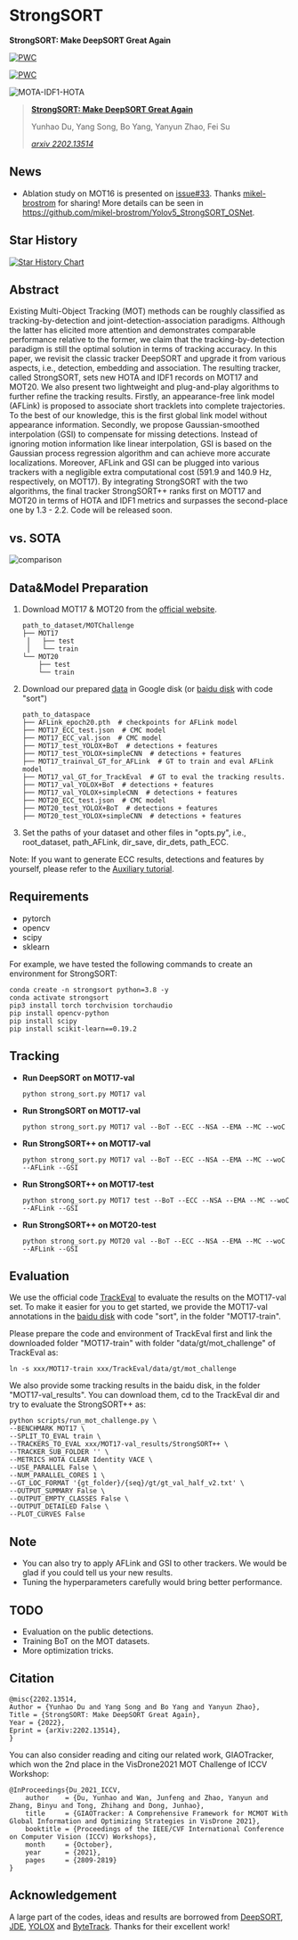 # StrongSORT
**StrongSORT: Make DeepSORT Great Again**

[![PWC](https://img.shields.io/endpoint.svg?url=https://paperswithcode.com/badge/strongsort-make-deepsort-great-again/multi-object-tracking-on-mot17)](https://paperswithcode.com/sota/multi-object-tracking-on-mot17?p=strongsort-make-deepsort-great-again)

[![PWC](https://img.shields.io/endpoint.svg?url=https://paperswithcode.com/badge/strongsort-make-deepsort-great-again/multi-object-tracking-on-mot20-1)](https://paperswithcode.com/sota/multi-object-tracking-on-mot20-1?p=strongsort-make-deepsort-great-again)

![MOTA-IDF1-HOTA](assets/MOTA-IDF1-HOTA.png)

>**[StrongSORT: Make DeepSORT Great Again](https://arxiv.org/abs/2202.13514)**
>
>Yunhao Du, Yang Song, Bo Yang, Yanyun Zhao, Fei Su
>
>[*arxiv 2202.13514*](https://arxiv.org/abs/2202.13514)

## News

- Ablation study on MOT16 is presented on [issue#33](https://github.com/dyhBUPT/StrongSORT/issues/33). Thanks [mikel-brostrom](https://github.com/mikel-brostrom) for sharing! More details can be seen in https://github.com/mikel-brostrom/Yolov5_StrongSORT_OSNet.

## Star History

[![Star History Chart](https://api.star-history.com/svg?repos=dyhBUPT/StrongSORT&type=Date)](https://star-history.com/#dyhBUPT/StrongSORT&Date)

## Abstract

Existing Multi-Object Tracking (MOT) methods can be roughly classified as tracking-by-detection and joint-detection-association paradigms. Although the latter has elicited more attention and demonstrates comparable performance relative to the former, we claim that the tracking-by-detection paradigm is still the optimal solution in terms of tracking accuracy. In this paper, we revisit the classic tracker DeepSORT and upgrade it from various aspects, i.e., detection, embedding and association. The resulting tracker, called StrongSORT, sets new HOTA and IDF1 records on MOT17 and MOT20. We also present two lightweight and plug-and-play algorithms to further refine the tracking results. Firstly, an appearance-free link model (AFLink) is proposed to associate short tracklets into complete trajectories. To the best of our knowledge, this is the first global link model without appearance information. Secondly, we propose Gaussian-smoothed interpolation (GSI) to compensate for missing detections. Instead of ignoring motion information like linear interpolation, GSI is based on the Gaussian process regression algorithm and can achieve more accurate localizations. Moreover, AFLink and GSI can be plugged into various trackers with a negligible extra computational cost (591.9 and 140.9 Hz, respectively, on MOT17). By integrating StrongSORT with the two algorithms, the final tracker StrongSORT++ ranks first on MOT17 and MOT20 in terms of HOTA and IDF1 metrics and surpasses the second-place one by 1.3 - 2.2. Code will be released soon.

## vs. SOTA

![comparison](assets/comparison.png)

## Data&Model Preparation

1. Download MOT17 & MOT20 from the [official website](https://motchallenge.net/).

   ```
   path_to_dataset/MOTChallenge
   ├── MOT17
   	│   ├── test
   	│   └── train
   └── MOT20
       ├── test
       └── train
   ```

2. Download our prepared [data](https://drive.google.com/drive/folders/1Zk6TaSJPbpnqbz1w4kfhkKFCEzQbjfp_?usp=sharing) in Google disk (or [baidu disk](https://pan.baidu.com/s/1EtBbo-12xhjsqW5x-dYX8A?pwd=sort) with code "sort")

   ```
   path_to_dataspace
   ├── AFLink_epoch20.pth  # checkpoints for AFLink model
   ├── MOT17_ECC_test.json  # CMC model
   ├── MOT17_ECC_val.json  # CMC model
   ├── MOT17_test_YOLOX+BoT  # detections + features
   ├── MOT17_test_YOLOX+simpleCNN  # detections + features
   ├── MOT17_trainval_GT_for_AFLink  # GT to train and eval AFLink model
   ├── MOT17_val_GT_for_TrackEval  # GT to eval the tracking results.
   ├── MOT17_val_YOLOX+BoT  # detections + features
   ├── MOT17_val_YOLOX+simpleCNN  # detections + features
   ├── MOT20_ECC_test.json  # CMC model
   ├── MOT20_test_YOLOX+BoT  # detections + features
   ├── MOT20_test_YOLOX+simpleCNN  # detections + features
   ```

3. Set the paths of your dataset and other files in "opts.py", i.e., root_dataset, path_AFLink, dir_save, dir_dets, path_ECC. 

Note: If you want to generate ECC results, detections and features by yourself, please refer to the [Auxiliary tutorial](https://github.com/dyhBUPT/StrongSORT/blob/d59ce65ca95cb731b620e6f7965ab84336d57496/others/AuxiliaryTutorial.md).

## Requirements

- pytorch
- opencv
- scipy
- sklearn

For example, we have tested the following commands to create an environment for StrongSORT:

```shell
conda create -n strongsort python=3.8 -y
conda activate strongsort
pip3 install torch torchvision torchaudio
pip install opencv-python
pip install scipy
pip install scikit-learn==0.19.2
```

## Tracking

- **Run DeepSORT on MOT17-val**

  ```shell
  python strong_sort.py MOT17 val
  ```

- **Run StrongSORT on MOT17-val**

  ```shell
  python strong_sort.py MOT17 val --BoT --ECC --NSA --EMA --MC --woC
  ```

- **Run StrongSORT++ on MOT17-val**

  ```shell
  python strong_sort.py MOT17 val --BoT --ECC --NSA --EMA --MC --woC --AFLink --GSI
  ```

- **Run StrongSORT++ on MOT17-test**

  ```shell
  python strong_sort.py MOT17 test --BoT --ECC --NSA --EMA --MC --woC --AFLink --GSI
  ```

- **Run StrongSORT++ on MOT20-test**

  ```shell
  python strong_sort.py MOT20 val --BoT --ECC --NSA --EMA --MC --woC --AFLink --GSI
  ```

## Evaluation

We use the official code [TrackEval](https://github.com/JonathonLuiten/TrackEval) to evaluate the results on the MOT17-val set.
To make it easier for you to get started, we provide the MOT17-val annotations in the [baidu disk](https://pan.baidu.com/s/1EtBbo-12xhjsqW5x-dYX8A?pwd=sort) with code "sort", in the folder "MOT17-train".

Please prepare the code and environment of TrackEval first and link the downloaded folder "MOT17-train" with folder "data/gt/mot_challenge" of TrackEval as:
```shell
ln -s xxx/MOT17-train xxx/TrackEval/data/gt/mot_challenge
```

We also provide some tracking results in the baidu disk, in the folder "MOT17-val_results".
You can download them, cd to the TrackEval dir and try to evaluate the StrongSORT++ as:
```shell
python scripts/run_mot_challenge.py \
--BENCHMARK MOT17 \
--SPLIT_TO_EVAL train \
--TRACKERS_TO_EVAL xxx/MOT17-val_results/StrongSORT++ \
--TRACKER_SUB_FOLDER '' \
--METRICS HOTA CLEAR Identity VACE \
--USE_PARALLEL False \
--NUM_PARALLEL_CORES 1 \
--GT_LOC_FORMAT '{gt_folder}/{seq}/gt/gt_val_half_v2.txt' \
--OUTPUT_SUMMARY False \
--OUTPUT_EMPTY_CLASSES False \
--OUTPUT_DETAILED False \
--PLOT_CURVES False
```

## Note

- You can also try to apply AFLink and GSI to other trackers. We would be glad if you could tell us your new results.
- Tuning the hyperparameters carefully would bring better performance.

## TODO

- Evaluation on the public detections.
- Training BoT on the MOT datasets.
- More optimization tricks.

## Citation

```
@misc{2202.13514,
Author = {Yunhao Du and Yang Song and Bo Yang and Yanyun Zhao},
Title = {StrongSORT: Make DeepSORT Great Again},
Year = {2022},
Eprint = {arXiv:2202.13514},
}
```
You can also consider reading and citing our related work, GIAOTracker, which won the 2nd place in the VisDrone2021 MOT Challenge of ICCV Workshop:
```
@InProceedings{Du_2021_ICCV,
    author    = {Du, Yunhao and Wan, Junfeng and Zhao, Yanyun and Zhang, Binyu and Tong, Zhihang and Dong, Junhao},
    title     = {GIAOTracker: A Comprehensive Framework for MCMOT With Global Information and Optimizing Strategies in VisDrone 2021},
    booktitle = {Proceedings of the IEEE/CVF International Conference on Computer Vision (ICCV) Workshops},
    month     = {October},
    year      = {2021},
    pages     = {2809-2819}
}
```

## Acknowledgement

A large part of the codes, ideas and results are borrowed from [DeepSORT](https://github.com/nwojke/deep_sort), [JDE](https://github.com/Zhongdao/Towards-Realtime-MOT), [YOLOX](https://github.com/Megvii-BaseDetection/YOLOX) and [ByteTrack](https://github.com/ifzhang/ByteTrack). Thanks for their excellent work!

